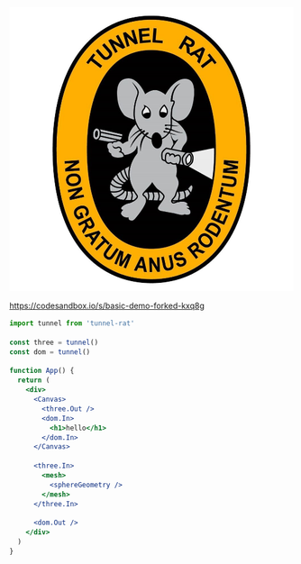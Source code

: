 <center>
    <img src="/logo.jpg" alt="Tunnel Rat">
</center>

https://codesandbox.io/s/basic-demo-forked-kxq8g

```jsx
import tunnel from 'tunnel-rat'

const three = tunnel()
const dom = tunnel()

function App() {
  return (
    <div>
      <Canvas>
        <three.Out />
        <dom.In>
          <h1>hello</h1>
        </dom.In>
      </Canvas>

      <three.In>
        <mesh>
          <sphereGeometry />
        </mesh>
      </three.In>

      <dom.Out />
    </div>
  )
}
```
